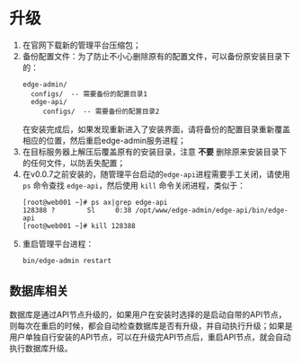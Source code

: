 # 升级
1. 在官网下载新的管理平台压缩包；
2. 备份配置文件：为了防止不小心删除原有的配置文件，可以备份原安装目录下的：
   ~~~
   edge-admin/
     configs/  -- 需要备份的配置目录1
     edge-api/
        configs/  -- 需要备份的配置目录2
   ~~~
   在安装完成后，如果发现重新进入了安装界面，请将备份的配置目录重新覆盖相应的位置，然后重启edge-admin服务进程；
3. 在目标服务器上解压后覆盖原有的安装目录，注意 **不要** 删除原来安装目录下的任何文件，以防丢失配置；
4. 在v0.0.7之前安装的，随管理平台启动的`edge-api`进程需要手工关闭，请使用 `ps` 命令查找 `edge-api`，然后使用 `kill` 命令关闭进程，类似于：
   ~~~
   [root@web001 ~]# ps ax|grep edge-api
   128388 ?        Sl     0:38 /opt/www/edge-admin/edge-api/bin/edge-api
   [root@web001 ~]# kill 128388
   ~~~
5. 重启管理平台进程：
   ~~~bash
   bin/edge-admin restart
   ~~~
   
## 数据库相关
数据库是通过API节点升级的，如果用户在安装时选择的是启动自带的API节点，则每次在重启的时候，都会自动检查数据库是否有升级，并自动执行升级；如果是用户单独自行安装的API节点，可以在升级完API节点后，重启API节点，就会自动执行数据库升级。
